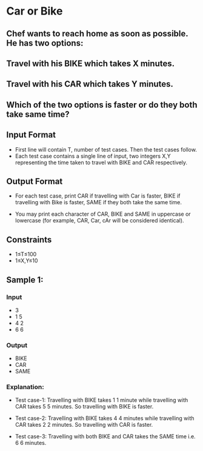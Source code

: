 # Car or Bike
## Chef wants to reach home as soon as possible. He has two options:

## Travel with his BIKE which takes X minutes.
## Travel with his CAR which takes Y minutes.
## Which of the two options is faster or do they both take same time?

## Input Format
- First line will contain T, number of test cases. Then the test cases follow.
- Each test case contains a single line of input, two integers X,Y representing the time taken to travel with BIKE and CAR respectively.
## Output Format
- For each test case, print CAR if travelling with Car is faster, BIKE if travelling with Bike is faster, SAME if they both take the same time.

- You may print each character of CAR, BIKE and SAME in uppercase or lowercase (for example, CAR, Car, cAr will be considered identical).

## Constraints
- 1≤T≤100
- 1≤X,Y≤10
## Sample 1:
### Input
- 3
- 1 5
- 4 2
- 6 6
### Output
- BIKE
- CAR
- SAME
### Explanation:
- Test case-1: Travelling with BIKE takes 
1
1 minute while travelling with CAR takes 
5
5 minutes. So travelling with BIKE is faster.

- Test case-2: Travelling with BIKE takes 
4
4 minutes while travelling with CAR takes 
2
2 minutes. So travelling with CAR is faster.

- Test case-3: Travelling with both BIKE and CAR takes the SAME time i.e. 
6
6 minutes.